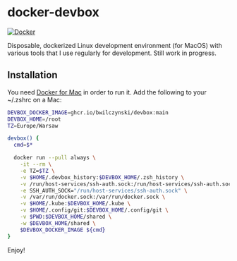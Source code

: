 # docker-devbox

[![Docker](https://github.com/bwilczynski/docker-devbox/actions/workflows/docker-publish.yml/badge.svg)](https://github.com/bwilczynski/docker-devbox/actions/workflows/docker-publish.yml)

Disposable, dockerized Linux development environment (for MacOS) with various tools that I use regularly for development. Still work in progress.

## Installation

You need [Docker for Mac](https://docs.docker.com/desktop/mac/install/) in order to run it.
Add the following to your ~/.zshrc on a Mac:

```sh
DEVBOX_DOCKER_IMAGE=ghcr.io/bwilczynski/devbox:main
DEVBOX_HOME=/root
TZ=Europe/Warsaw

devbox() {
  cmd=$*

  docker run --pull always \
    -it --rm \
    -e TZ=$TZ \
    -v $HOME/.devbox_history:$DEVBOX_HOME/.zsh_history \
    -v /run/host-services/ssh-auth.sock:/run/host-services/ssh-auth.sock \
    -e SSH_AUTH_SOCK="/run/host-services/ssh-auth.sock" \
    -v /var/run/docker.sock:/var/run/docker.sock \
    -v $HOME/.kube:$DEVBOX_HOME/.kube \
    -v $HOME/.config/git:$DEVBOX_HOME/.config/git \
    -v $PWD:$DEVBOX_HOME/shared \
    -w $DEVBOX_HOME/shared \
    $DEVBOX_DOCKER_IMAGE ${cmd}
}
```

Enjoy!
